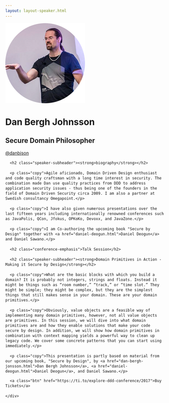 ```yaml
---
layout: layout-speaker.html
---
```


<div class="container section featured-speaker">
  <div class="row">
    <div class="col-xs-12 col-sm-2 img-container">
      <img class="speaker-page-img" src="../img/speakers/Dan-Bergh-Johnsson-ON.png" />
      </div>
    <div class="col-xs-12 col-sm-10 copy-container">
      <h1 class="speaker-header">Dan Bergh Johnsson</h1>
      <h2 class="speaker-subtitle">Secure Domain Philosopher</h2>
      <p class="copy"><a class="speaker-handle" href="https://twitter.com/@danbjson" target="_blank">@danbjson</a></p>

      <h2 class="speaker-subheader"><strong>biography</strong></h2>

      <p class="copy">Agile aficionado, Domain Driven Design enthusiast and code quality craftsman with a long time interest in security. The combination made Dan use quality practices from DDD to address application security issues - thus being one of the founders in the field of Domain Driven Security circa 2009. I am also a partner at Swedish consultancy Omegapoint.</p>

      <p class="copy">I have also given numerous presentations over the last fifteen years including internationally renowned conferences such as JavaPolis, QCon, Jfokus, OPKoKo, Devoxx, and JavaZone.</p>

      <p class="copy">I am Co-authoring the upcoming book "Secure by Design" together with <a href="daniel-deogun.html">Daniel Deogun</a> and Daniel Sawano.</p>

      <h2 class="conference-emphasis">Talk Session</h2>

      <h2 class="speaker-subheader"><strong>Domain Primitives in Action - Making it Secure by Design</strong></h2>

      <p class="copy">What are the basic blocks with which you build a domain? It is probably not integers, strings and floats. Instead it might be things such as “room number,” “track,” or “time slot.” They might be simple; they might be complex, but they are the simplest things that still makes sense in your domain. These are your domain primitives.</p>

      <p class="copy">Obviously, value objects are a feasible way of implementing many domain primitives, however, not all value objects are primitives. In this session, we will dive into what domain primitives are and how they enable solutions that make your code secure by design. In addition, we will show how domain primitives in combination with context mapping yields a powerful way to clean up legacy code. We cover some concrete patterns that you can start using immediately.</p>

      <p class="copy">This presentation is partly based on material from our upcoming book, "Secure by Design", by <a href="dan-bergh-jonsson.html">Dan Bergh Johnsson</a>, <a href="daniel-deogun.html">Daniel Deogun</a>, and Daniel Sawano.</p>

</p>

      <a class="btn" href="https://ti.to/explore-ddd-conference/2017">Buy Tickets</a>

    </div>
</div>
</div>
